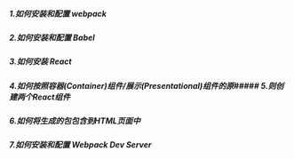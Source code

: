 ##### 1.如何安装和配置 webpack
##### 2.如何安装和配置 Babel
##### 3.如何安装 React
##### 4.如何按照容器(Container)组件/展示(Presentational)组件的原##### 5.则创建两个React组件
##### 6.如何将生成的包包含到HTML页面中
##### 7.如何安装和配置 Webpack Dev Server